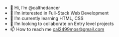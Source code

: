 - 👋 Hi, I’m @calthedancer
- 👀 I’m interested in Full-Stack Web Development
- 🌱 I’m currently learning HTML, CSS
- 💞️ I’m looking to collaborate on Entry level projects
- 📫 How to reach me cal2499mos@gmail.com

<!---
calthedancer/calthedancer is a ✨ special ✨ repository because its `README.md` (this file) appears on your GitHub profile.
You can click the Preview link to take a look at your changes.
--->
